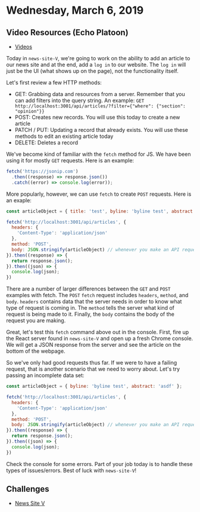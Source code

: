 Wednesday, March 6, 2019
======================
## Video Resources (Echo Platoon)
* [Videos](https://www.youtube.com/watch?v=ah1okfjVLRU&list=PLu0CiQ7bzwETgzmFBSspTnEwxI-sgashb)

Today in `news-site-V`, we're going to work on the ability to add an article to our news site and at the end, add a `log in` to our website. The `log in` will just be the UI (what shows up on the page), not the functionality itself.

Let's first review a few HTTP methods:
- GET: Grabbing data and resources from a server. Remember that you can add filters into the query string. An example: `GET http://localhost:3001/api/articles/?filter={"where": {"section": "opinion"}}`
- POST: Creates new records. You will use this today to create a new article
- PATCH / PUT: Updating a record that already exists. You will use these methods to edit an existing article today
- DELETE: Deletes a record

We've become kind of familiar with the `fetch` method for JS. We have been using it for mostly `GET` requests. Here is an example:

```javascript
fetch('https://jsonip.com')
  .then((response) => response.json())
  .catch((error) => console.log(error));
```

More popularly, however, we can use `fetch` to create `POST` requests. Here is an exaple:

```javascript
const articleObject = { title: 'test', byline: 'byline test', abstract: 'asdf' };

fetch('http://localhost:3001/api/articles', {
  headers: {
    'Content-Type': 'application/json'
  },
  method: 'POST',
  body: JSON.stringify(articleObject) // whenever you make an API request, you have to stringify your request
}).then((response) => {
  return response.json();
}).then((json) => {
  console.log(json);
})
```

There are a number of larger differences between the `GET` and `POST` examples with fetch. The `POST` `fetch` request includes `headers`, `method`, and `body`. `headers` contains data that the server needs in order to know what type of request is coming in. The `method` tells the server what kind of request is being made to it. Finally, the `body` contains the body of the request you are making.

Great, let's test this `fetch` command above out in the console. First, fire up the React server found in `news-site-V` and open up a fresh Chrome console. We will get a JSON response from the server and see the article on the bottom of the webpage.

So we've only had good requests thus far. If we were to have a failing request, that is another scenario that we need to worry about. Let's try passing an incomplete data set:

```javascript
const articleObject = { byline: 'byline test', abstract: 'asdf' };

fetch('http://localhost:3001/api/articles', {
  headers: {
    'Content-Type': 'application/json'
  },
  method: 'POST',
  body: JSON.stringify(articleObject) // whenever you make an API request, you have to stringify your request
}).then((response) => {
  return response.json();
}).then((json) => {
  console.log(json);
})
```

Check the console for some errors. Part of your job today is to handle these types of issues/errors. Best of luck with `news-site-V`!

Challenges
-----------
* [News Site V](https://github.com/golfplatoon/news-site-V)

